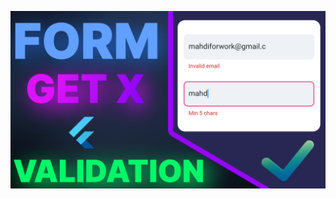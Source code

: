 ![App Screenshot](https://github.com/mahdinazmi/Form-Validation-Using-GetX/blob/main/thumbnail.jpg)
